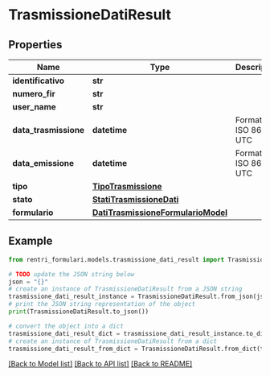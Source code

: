 # TrasmissioneDatiResult


## Properties

Name | Type | Description | Notes
------------ | ------------- | ------------- | -------------
**identificativo** | **str** |  | [optional] 
**numero_fir** | **str** |  | [optional] 
**user_name** | **str** |  | [optional] 
**data_trasmissione** | **datetime** | Formato ISO 8601 UTC | [optional] 
**data_emissione** | **datetime** | Formato ISO 8601 UTC | [optional] 
**tipo** | [**TipoTrasmissione**](TipoTrasmissione.md) |  | [optional] 
**stato** | [**StatiTrasmissioneDati**](StatiTrasmissioneDati.md) |  | [optional] 
**formulario** | [**DatiTrasmissioneFormularioModel**](DatiTrasmissioneFormularioModel.md) |  | [optional] 

## Example

```python
from rentri_formulari.models.trasmissione_dati_result import TrasmissioneDatiResult

# TODO update the JSON string below
json = "{}"
# create an instance of TrasmissioneDatiResult from a JSON string
trasmissione_dati_result_instance = TrasmissioneDatiResult.from_json(json)
# print the JSON string representation of the object
print(TrasmissioneDatiResult.to_json())

# convert the object into a dict
trasmissione_dati_result_dict = trasmissione_dati_result_instance.to_dict()
# create an instance of TrasmissioneDatiResult from a dict
trasmissione_dati_result_from_dict = TrasmissioneDatiResult.from_dict(trasmissione_dati_result_dict)
```
[[Back to Model list]](../README.md#documentation-for-models) [[Back to API list]](../README.md#documentation-for-api-endpoints) [[Back to README]](../README.md)


